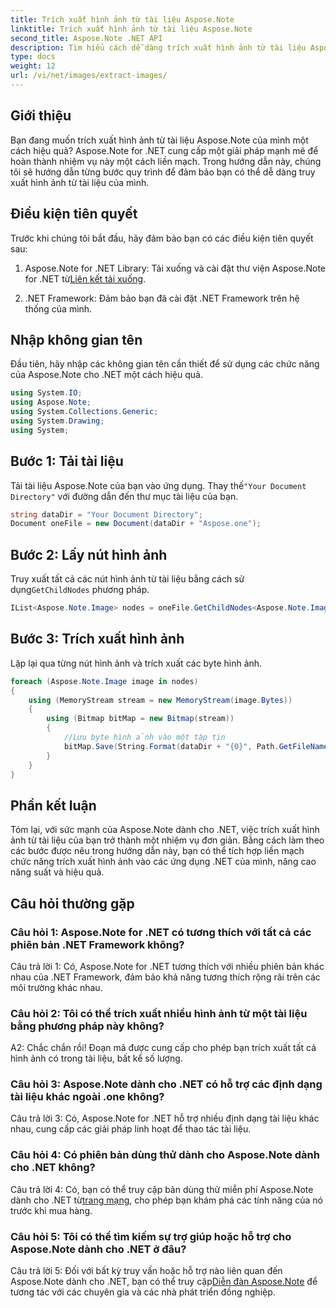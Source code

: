 ```yaml
---
title: Trích xuất hình ảnh từ tài liệu Aspose.Note
linktitle: Trích xuất hình ảnh từ tài liệu Aspose.Note
second_title: Aspose.Note .NET API
description: Tìm hiểu cách dễ dàng trích xuất hình ảnh từ tài liệu Aspose.Note bằng Aspose.Note for .NET. Nâng cao khả năng thao tác tài liệu của bạn với hướng dẫn toàn diện này.
type: docs
weight: 12
url: /vi/net/images/extract-images/
---
```

## Giới thiệu

Bạn đang muốn trích xuất hình ảnh từ tài liệu Aspose.Note của mình một cách hiệu quả? Aspose.Note for .NET cung cấp một giải pháp mạnh mẽ để hoàn thành nhiệm vụ này một cách liền mạch. Trong hướng dẫn này, chúng tôi sẽ hướng dẫn từng bước quy trình để đảm bảo bạn có thể dễ dàng truy xuất hình ảnh từ tài liệu của mình.

## Điều kiện tiên quyết

Trước khi chúng tôi bắt đầu, hãy đảm bảo bạn có các điều kiện tiên quyết sau:

1.  Aspose.Note for .NET Library: Tải xuống và cài đặt thư viện Aspose.Note for .NET từ[Liên kết tải xuống](https://releases.aspose.com/note/net/).
   
2. .NET Framework: Đảm bảo bạn đã cài đặt .NET Framework trên hệ thống của mình.

## Nhập không gian tên

Đầu tiên, hãy nhập các không gian tên cần thiết để sử dụng các chức năng của Aspose.Note cho .NET một cách hiệu quả.

```csharp
using System.IO;
using Aspose.Note;
using System.Collections.Generic;
using System.Drawing;
using System;
```

## Bước 1: Tải tài liệu

 Tải tài liệu Aspose.Note của bạn vào ứng dụng. Thay thế`"Your Document Directory"` với đường dẫn đến thư mục tài liệu của bạn.

```csharp
string dataDir = "Your Document Directory";
Document oneFile = new Document(dataDir + "Aspose.one");
```

## Bước 2: Lấy nút hình ảnh

 Truy xuất tất cả các nút hình ảnh từ tài liệu bằng cách sử dụng`GetChildNodes` phương pháp.

```csharp
IList<Aspose.Note.Image> nodes = oneFile.GetChildNodes<Aspose.Note.Image>();
```

## Bước 3: Trích xuất hình ảnh

Lặp lại qua từng nút hình ảnh và trích xuất các byte hình ảnh.

```csharp
foreach (Aspose.Note.Image image in nodes)
{
    using (MemoryStream stream = new MemoryStream(image.Bytes))
    {
        using (Bitmap bitMap = new Bitmap(stream))
        {
            //Lưu byte hình ảnh vào một tập tin
            bitMap.Save(String.Format(dataDir + "{0}", Path.GetFileName(image.FileName)));
        }
    }
}
```

## Phần kết luận

Tóm lại, với sức mạnh của Aspose.Note dành cho .NET, việc trích xuất hình ảnh từ tài liệu của bạn trở thành một nhiệm vụ đơn giản. Bằng cách làm theo các bước được nêu trong hướng dẫn này, bạn có thể tích hợp liền mạch chức năng trích xuất hình ảnh vào các ứng dụng .NET của mình, nâng cao năng suất và hiệu quả.

## Câu hỏi thường gặp

### Câu hỏi 1: Aspose.Note for .NET có tương thích với tất cả các phiên bản .NET Framework không?

Câu trả lời 1: Có, Aspose.Note for .NET tương thích với nhiều phiên bản khác nhau của .NET Framework, đảm bảo khả năng tương thích rộng rãi trên các môi trường khác nhau.

### Câu hỏi 2: Tôi có thể trích xuất nhiều hình ảnh từ một tài liệu bằng phương pháp này không?

A2: Chắc chắn rồi! Đoạn mã được cung cấp cho phép bạn trích xuất tất cả hình ảnh có trong tài liệu, bất kể số lượng.

### Câu hỏi 3: Aspose.Note dành cho .NET có hỗ trợ các định dạng tài liệu khác ngoài .one không?

Câu trả lời 3: Có, Aspose.Note for .NET hỗ trợ nhiều định dạng tài liệu khác nhau, cung cấp các giải pháp linh hoạt để thao tác tài liệu.

### Câu hỏi 4: Có phiên bản dùng thử dành cho Aspose.Note dành cho .NET không?

 Câu trả lời 4: Có, bạn có thể truy cập bản dùng thử miễn phí Aspose.Note dành cho .NET từ[trang mạng](https://releases.aspose.com/), cho phép bạn khám phá các tính năng của nó trước khi mua hàng.

### Câu hỏi 5: Tôi có thể tìm kiếm sự trợ giúp hoặc hỗ trợ cho Aspose.Note dành cho .NET ở đâu?

 Câu trả lời 5: Đối với bất kỳ truy vấn hoặc hỗ trợ nào liên quan đến Aspose.Note dành cho .NET, bạn có thể truy cập[Diễn đàn Aspose.Note](https://forum.aspose.com/c/note/28) để tương tác với các chuyên gia và các nhà phát triển đồng nghiệp.